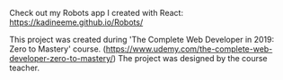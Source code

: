 Check out my Robots app I created with React: 
https://kadineeme.github.io/Robots/

This project was created during 'The Complete Web Developer in 2019: Zero to Mastery' course.
(https://www.udemy.com/the-complete-web-developer-zero-to-mastery/)
The project was designed by the course teacher. 

